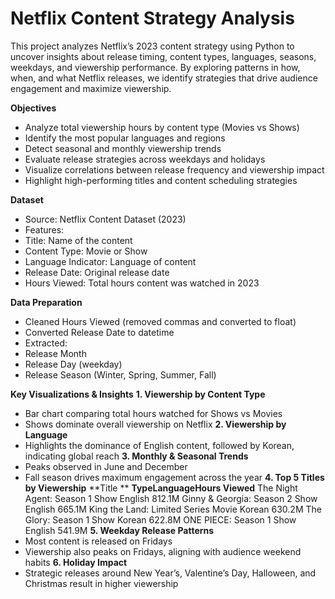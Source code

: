 # Netflix Content Strategy Analysis 
This project analyzes Netflix’s 2023 content strategy using Python to uncover insights about release timing, content types, languages, seasons, weekdays, and viewership performance. By exploring patterns in how, when, and what Netflix releases, we identify strategies that drive audience engagement and maximize viewership.

**Objectives**
 - Analyze total viewership hours by content type (Movies vs Shows)
 - Identify the most popular languages and regions
 - Detect seasonal and monthly viewership trends
 - Evaluate release strategies across weekdays and holidays
 - Visualize correlations between release frequency and viewership impact
 - Highlight high-performing titles and content scheduling strategies

**Dataset**
 - Source: Netflix Content Dataset (2023)
 - Features:
  - Title: Name of the content
  - Content Type: Movie or Show
  - Language Indicator: Language of content
  - Release Date: Original release date
  - Hours Viewed: Total hours content was watched in 2023

**Data Preparation**
 - Cleaned Hours Viewed (removed commas and converted to float)
 - Converted Release Date to datetime
 - Extracted:
  - Release Month
  - Release Day (weekday)
  - Release Season (Winter, Spring, Summer, Fall)

**Key Visualizations & Insights**
**1. Viewership by Content Type**
 - Bar chart comparing total hours watched for Shows vs Movies
 - Shows dominate overall viewership on Netflix
**2. Viewership by Language**
 - Highlights the dominance of English content, followed by Korean, indicating global reach
**3. Monthly & Seasonal Trends**
 - Peaks observed in June and December
 - Fall season drives maximum engagement across the year
**4. Top 5 Titles by Viewership**
**Title	**                       **Type****Language****Hours Viewed**
The Night Agent: Season 1	         Show	   English	     812.1M
Ginny & Georgia: Season 2	         Show	   English	     665.1M
King the Land: Limited Series	     Movie	 Korean	       630.2M
The Glory: Season 1	               Show	   Korean	       622.8M
ONE PIECE: Season 1	               Show	   English	     541.9M
**5. Weekday Release Patterns**
 - Most content is released on Fridays
 - Viewership also peaks on Fridays, aligning with audience weekend habits
**6. Holiday Impact**
 - Strategic releases around New Year’s, Valentine’s Day, Halloween, and Christmas result in higher viewership
